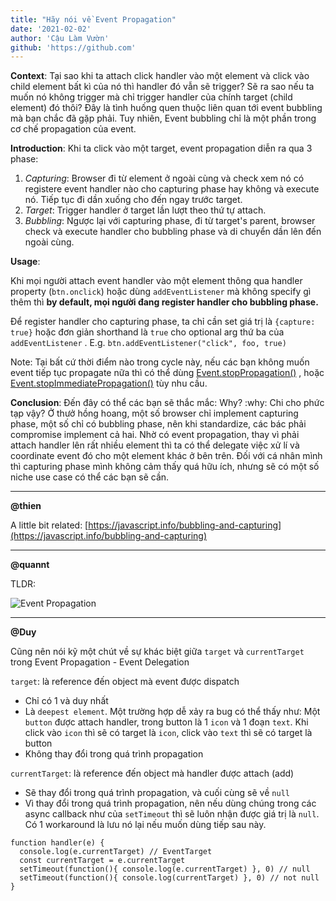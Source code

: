 ```yaml
---
title: "Hãy nói về Event Propagation"
date: '2021-02-02'
author: 'Cậu Làm Vườn'
github: 'https://github.com'
---
```


**Context**: Tại sao khi ta attach click handler vào một element và click vào child element bất kì của nó thì handler đó vẫn sẽ trigger? Sẽ ra sao nếu ta muốn nó không trigger mà chỉ trigger handler của chính target (child element) đó thôi? Đây là tình huống quen thuộc liên quan tới event bubbling mà bạn chắc đã gặp phải. Tuy nhiên, Event bubbling chỉ là một phần trong cơ chế propagation của event.

**Introduction**: Khi ta click vào một target, event propagation diễn ra qua 3 phase:
1. *Capturing*: Browser đi từ element ở ngoài cùng và check xem nó có registere event handler nào cho capturing phase hay không và execute nó. Tiếp tục đi dần xuống cho đến ngay trước target.
2. *Target*: Trigger handler ở target lần lượt theo thứ tự attach.
3. *Bubbling*: Ngược lại với capturing phase, đi từ target's parent, browser check và execute handler cho bubbling phase và di chuyển dần lên đến ngoài cùng.

**Usage**:

Khi mọi người attach event handler vào một element thông qua handler property (`btn.onclick`) hoặc dùng `addEventListener` mà không specify gì thêm thì **by default, mọi người đang register handler cho bubbling phase.**

Để register handler cho capturing phase, ta chỉ cần set giá trị là `{capture: true}` hoặc đơn giản shorthand là `true` cho optional arg thứ ba của `addEventListener` . E.g. `btn.addEventListener("click", foo, true)`

Note: Tại bất cứ thời điểm nào trong cycle này, nếu các bạn không muốn event tiếp tục propagate nữa thì có thể dùng [Event.stopPropagation()](https://developer.mozilla.org/en-US/docs/Web/API/Event/stopPropagation) , hoặc [Event.stopImmediatePropagation()](https://developer.mozilla.org/en-US/docs/Web/API/Event/stopImmediatePropagation) tùy nhu cầu.

**Conclusion**: Đến đây có thể các bạn sẽ thắc mắc: Why? :why: Chi cho phức tạp vậy? Ở thưở hồng hoang, một số browser chỉ implement capturing phase, một số chỉ có bubbling phase, nên khi standardize, các bác phải compromise implement cả hai. Nhờ có event propagation, thay vì phải attach handler lên rất nhiều element thì ta có thể delegate việc xử lí và coordinate event đó cho một element khác ở bên trên. Đối với cá nhân mình thì capturing phase mình không cảm thấy quá hữu ích, nhưng sẽ có một số niche use case có thể các bạn sẽ cần.

---

**@thien**

A little bit related: [https://javascript.info/bubbling-and-capturing](https://javascript.info/bubbling-and-capturing)

---

**@quannt**

TLDR:

![Event Propagation](./images/event-propagation.png)

---

**@Duy**


Cũng nên nói kỹ một chút về sự khác biệt giữa `target` và `currentTarget` trong Event Propagation - Event Delegation

`target`: là reference đến object mà event được dispatch
- Chỉ có 1 và duy nhất
- Là `deepest element`. Một trường hợp dễ xảy ra bug có thể thấy như: Một `button` được attach handler, trong button là 1 `icon` và 1 đoạn `text`. Khi click vào `icon` thì sẽ có target là `icon`, click vào `text` thì sẽ có target là button
- Không thay đổi trong quá trình propagation

`currentTarget`: là reference đến object mà handler được attach (add)
- Sẽ thay đổi trong quá trình propagation, và cuối cùng sẽ về `null`
- Vì thay đổi trong quá trình propagation, nên nếu dùng chúng trong các async callback như của `setTimeout` thì sẽ luôn nhận được giá trị là `null`. Có 1 workaround là lưu nó lại nếu muốn dùng tiếp sau này.

```
function handler(e) {
  console.log(e.currentTarget) // EventTarget
  const currentTarget = e.currentTarget
  setTimeout(function(){ console.log(e.currentTarget) }, 0) // null
  setTimeout(function(){ console.log(currentTarget) }, 0) // not null
}
```